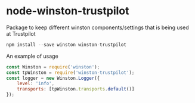 # node-winston-trustpilot
Package to keep different winston components/settings that is being used at Trustpilot

```javascript
npm install --save winston winston-trustpilot
```

An example of usage
```javascript
const Winston = require('winston');
const tpWinston = require('winston-trustpilot');
const logger = new Winston.Logger({
    level: 'info',
    transports: [tpWinston.transports.default()]
});
```
